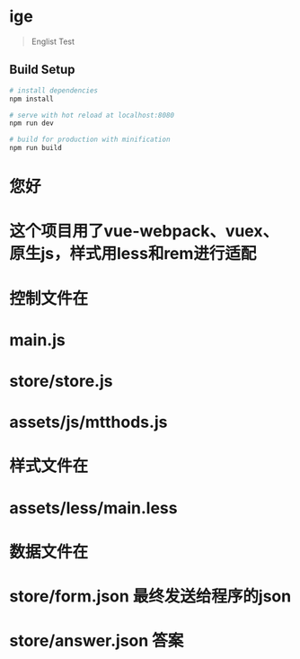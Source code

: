 # ige

> Englist Test

## Build Setup

``` bash
# install dependencies
npm install

# serve with hot reload at localhost:8080
npm run dev

# build for production with minification
npm run build
```

# 您好
# 这个项目用了vue-webpack、vuex、原生js，样式用less和rem进行适配 
# 控制文件在 
# main.js
# store/store.js
# assets/js/mtthods.js

# 样式文件在
# assets/less/main.less

# 数据文件在
# store/form.json    最终发送给程序的json
# store/answer.json  答案 